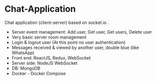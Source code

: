 # Chat-Application

Chat application (client-server) based on socket.io .
-	Server event management: Add user, Get user, Get users, Delete user
-	Very basic server room management
-	Login & logout user (At this point no user authentication)
-	Messages received & viewed by another user, double blue   (like WhatsApp)
-	Front end: ReactJS, Redux, WebSocket
-	Server side: NodeJS WebSocket
-	DB: MongoDB
-	Docker - Docker Compose
